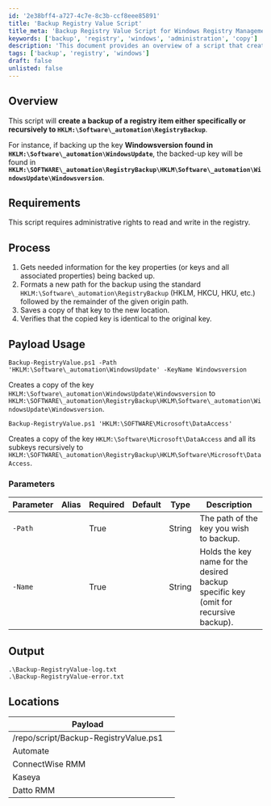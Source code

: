 ```yaml
---
id: '2e38bff4-a727-4c7e-8c3b-ccf8eee85891'
title: 'Backup Registry Value Script'
title_meta: 'Backup Registry Value Script for Windows Registry Management'
keywords: ['backup', 'registry', 'windows', 'administration', 'copy']
description: 'This document provides an overview of a script that creates a backup of a specified registry item either specifically or recursively to a designated backup location in the Windows registry. The script requires administrative rights and ensures that the backup is identical to the original key.'
tags: ['backup', 'registry', 'windows']
draft: false
unlisted: false
---
```


## Overview

This script will **create a backup of a registry item either specifically or recursively to `HKLM:\Software\_automation\RegistryBackup`**.

For instance, if backing up the key **Windowsversion found in** **`HKLM:\Software\_automation\WindowsUpdate`**, the backed-up key will be found in **`HKLM:\SOFTWARE\_automation\RegistryBackup\HKLM\Software\_automation\WindowsUpdate\Windowsversion`**.

## Requirements

This script requires administrative rights to read and write in the registry.

## Process

1. Gets needed information for the key properties (or keys and all associated properties) being backed up.
2. Formats a new path for the backup using the standard `HKLM:\Software\_automation\RegistryBackup` (HKLM, HKCU, HKU, etc.) followed by the remainder of the given origin path.
3. Saves a copy of that key to the new location.
4. Verifies that the copied key is identical to the original key.

## Payload Usage

```
Backup-RegistryValue.ps1 -Path 'HKLM:\Software\_automation\WindowsUpdate' -KeyName Windowsversion
```
Creates a copy of the key `HKLM:\Software\_automation\WindowsUpdate\Windowsversion` to `HKLM:\SOFTWARE\_automation\RegistryBackup\HKLM\Software\_automation\WindowsUpdate\Windowsversion`.

```
Backup-RegistryValue.ps1 'HKLM:\SOFTWARE\Microsoft\DataAccess'
```
Creates a copy of the key `HKLM:\Software\Microsoft\DataAccess` and all its subkeys recursively to `HKLM:\SOFTWARE\_automation\RegistryBackup\HKLM\Software\Microsoft\DataAccess`.

### Parameters

| Parameter      | Alias | Required | Default | Type   | Description                                                                 |
|----------------|-------|----------|---------|--------|-----------------------------------------------------------------------------|
| `-Path`        |       | True     |         | String | The path of the key you wish to backup.                                    |
| `-Name`        |       | True     |         | String | Holds the key name for the desired backup specific key (omit for recursive backup). |

## Output

```
.\Backup-RegistryValue-log.txt
.\Backup-RegistryValue-error.txt
```

## Locations

| Payload                           |                                          |
|-----------------------------------|------------------------------------------|
| /repo/script/Backup-RegistryValue.ps1 |                                          |
| Automate                          |                                          |
| ConnectWise RMM                   |                                          |
| Kaseya                            |                                          |
| Datto RMM                         |                                          |

